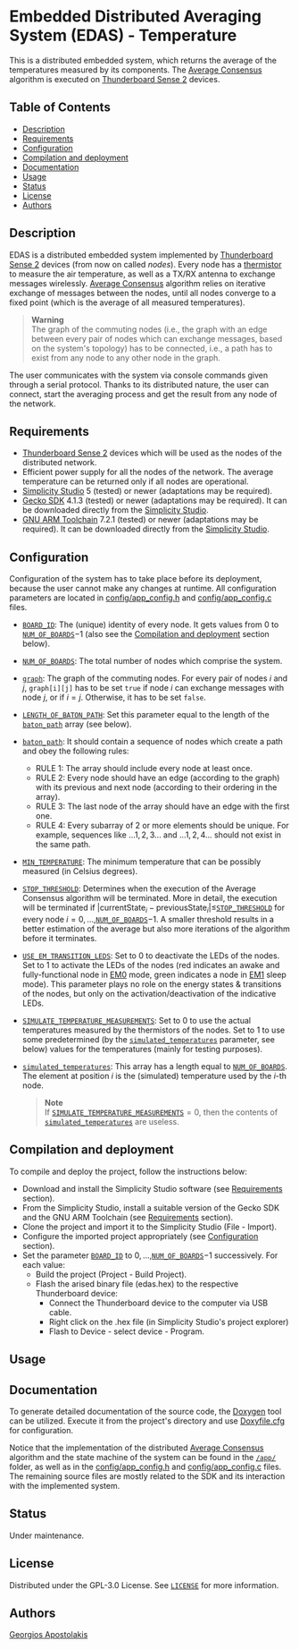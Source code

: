 # Embedded Distributed Averaging System (EDAS) - Temperature

This is a distributed embedded system, which returns the average of the temperatures measured by its components. The [Average Consensus](https://www.sciencedirect.com/science/article/abs/pii/S0743731506001808) algorithm is executed on [Thunderboard Sense 2](https://www.silabs.com/documents/public/user-guides/ug309-sltb004a-user-guide.pdf) devices.

## Table of Contents

- [Description](#description)
- [Requirements](#requirements)
- [Configuration](#configuration)
- [Compilation and deployment](#compilation-and-deployment)
- [Documentation](#documentation)
- [Usage](#usage)
- [Status](#status)
- [License](#license)
- [Authors](#authors)



## Description
EDAS is a distributed embedded system implemented by [Thunderboard Sense 2](https://www.silabs.com/documents/public/user-guides/ug309-sltb004a-user-guide.pdf) devices (from now on called *nodes*). 
Every node has a [thermistor](https://en.wikipedia.org/wiki/Thermistor) to measure the air temperature, as well as a TX/RX antenna to exchange messages wirelessly. 
[Average Consensus](https://www.sciencedirect.com/science/article/abs/pii/S0743731506001808) algorithm relies on iterative exchange of messages between the nodes, until all nodes converge to a fixed point (which is the average of all measured temperatures).

> **Warning**  
> The graph of the commuting nodes (i.e., the graph with an edge between every pair of nodes which can exchange messages, based on the system's topology) has to be connected, i.e., a path has to exist from any node to any other node in the graph.

The user communicates with the system via console commands given through a serial protocol. Thanks to its distributed nature, the user can connect, start the averaging process and get the result from any node of the network.

## Requirements
- [Thunderboard Sense 2](https://www.silabs.com/documents/public/user-guides/ug309-sltb004a-user-guide.pdf) devices which will be used as the nodes of the distributed network.
- Efficient power supply for all the nodes of the network. The average temperature can be returned only if all nodes are operational.
- [Simplicity Studio](https://www.silabs.com/developers/simplicity-studio) 5 (tested) or newer (adaptations may be required).
- [Gecko SDK](https://www.silabs.com/developers/gecko-software-development-kit) 4.1.3 (tested) or newer (adaptations may be required). It can be downloaded directly from the [Simplicity Studio](https://www.silabs.com/developers/simplicity-studio).
- [GNU ARM Toolchain](https://developer.arm.com/Tools%20and%20Software/GNU%20Toolchain) 7.2.1 (tested) or newer (adaptations may be required). It can be downloaded directly from the [Simplicity Studio](https://www.silabs.com/developers/simplicity-studio).


## Configuration

Configuration of the system has to take place before its deployment, because the user cannot make any changes at runtime. All configuration parameters are located in [config/app_config.h](config/app_config.h) and [config/app_config.c](config/app_config.c) files.

- [`BOARD_ID`](config/app_config.h#L13): The (unique) identity of every node. It gets values from $0$ to [`NUM_OF_BOARDS`](config/app_config.h#L18)$-1$ (also see the [Compilation and deployment](#compilation-and-deployment) section below).
- [`NUM_OF_BOARDS`](config/app_config.h#L18): The total number of nodes which comprise the system.
- [`graph`](config/app_config.c#L8): The graph of the commuting nodes. For every pair of nodes $i$ and $j$, `graph[i][j]` has to be set `true` if node $i$ can exchange messages with node $j$, or if $i=j$. Otherwise, it has to be set `false`.
- [`LENGTH_OF_BATON_PATH`](config/app_config.h#L24): Set this parameter equal to the length of the [`baton_path`](config/app_config.c#L24) array (see below).
- [`baton_path`](config/app_config.c#L24): It should contain a sequence of nodes which create a path and obey the following rules:
    - RULE $1$: The array should include every node at least once.
    - RULE $2$: Every node should have an edge (according to the graph) with its previous and next node (according to their ordering in the array).
    - RULE $3$: The last node of the array should have an edge with the first one.
    - RULE $4$: Every subarray of $2$ or more elements should be unique. For example, sequences like $...1,2,3...$ and $...1,2,4...$ should not exist in the same path.
- [`MIN_TEMPERATURE`](config/app_config.h#L38): The minimum temperature that can be possibly measured (in Celsius degrees).
- [`STOP_THRESHOLD`](config/app_config.c#L30): Determines when the execution of the Average Consensus algorithm will be terminated. More in detail, the execution will be terminated if $\left|\text{currentState}_i - \text{previousState}_i\right|\leq$[`STOP_THRESHOLD`](config/app_config.c#L30) for every node $i=0,...,$[`NUM_OF_BOARDS`](config/app_config.h#L18)$-1$. A smaller threshold results in a better estimation of the average but also more iterations of the algorithm before it terminates.
- [`USE_EM_TRANSITION_LEDS`](config/app_config.h#L44): Set to $0$ to deactivate the LEDs of the nodes. Set to $1$ to activate the LEDs of the nodes (red indicates an awake and fully-functional node in [EM0](https://www.silabs.com/mcu/32-bit-microcontrollers/efm32-energy-modes) mode, green indicates a node in [EM1](https://www.silabs.com/mcu/32-bit-microcontrollers/efm32-energy-modes) sleep mode). This parameter plays no role on the energy states & transitions of the nodes, but only on the activation/deactivation of the indicative LEDs.
- [`SIMULATE_TEMPERATURE_MEASUREMENTS`](config/app_config.h#L47): Set to $0$ to use the actual temperatures measured by the thermistors of the nodes. Set to $1$ to use some predetermined (by the [`simulated_temperatures`](config/app_config.c#L37) parameter, see below) values for the temperatures (mainly for testing purposes).
- [`simulated_temperatures`](config/app_config.c#L37): This array has a length equal to [`NUM_OF_BOARDS`](config/app_config.h#L18). The element at position $i$ is the (simulated) temperature used by the $i$-th node.

    > **Note**  
    > If [`SIMULATE_TEMPERATURE_MEASUREMENTS`](config/app_config.h#L47)$=0$, then the contents of [`simulated_temperatures`](config/app_config.c#L37) are useless.


## Compilation and deployment

To compile and deploy the project, follow the instructions below:
- Download and install the Simplicity Studio software (see [Requirements](#requirements) section).
- From the Simplicity Studio, install a suitable version of the Gecko SDK and the GNU ARM Toolchain (see [Requirements](#requirements) section).
- Clone the project and import it to the Simplicity Studio (File - Import).
- Configure the imported project appropriately (see [Configuration](#configuration) section).
- Set the parameter [`BOARD_ID`](config/app_config.h#L13) to $0,...,$[`NUM_OF_BOARDS`](config/app_config.h#L18)$-1$ successively. For each value:
    - Build the project (Project - Build Project).
    - Flash the arised binary file (edas.hex) to the respective Thunderboard device:
        - Connect the Thunderboard device to the computer via USB cable.
        - Right click on the .hex file (in Simplicity Studio's project explorer)
        - Flash to Device - select device - Program.


## Usage

## Documentation

To generate detailed documentation of the source code, the [Doxygen](https://www.doxygen.nl/) tool can be utilized. Execute it from the project's directory and use [Doxyfile.cfg](Doxyfile.cfg) for configuration. 

Notice that the implementation of the distributed [Average Consensus](https://www.sciencedirect.com/science/article/abs/pii/S0743731506001808) algorithm and the state machine of the system can be found in the [`/app/`](app) folder, as well as in the [config/app_config.h](config/app_config.h) and [config/app_config.c](config/app_config.c) files. The remaining source files are mostly related to the SDK and its interaction with the implemented system.


## Status

Under maintenance.

## License

Distributed under the GPL-3.0 License. See [`LICENSE`](LICENSE) for more information.

## Authors

[Georgios Apostolakis](https://www.linkedin.com/in/giorgapost)
